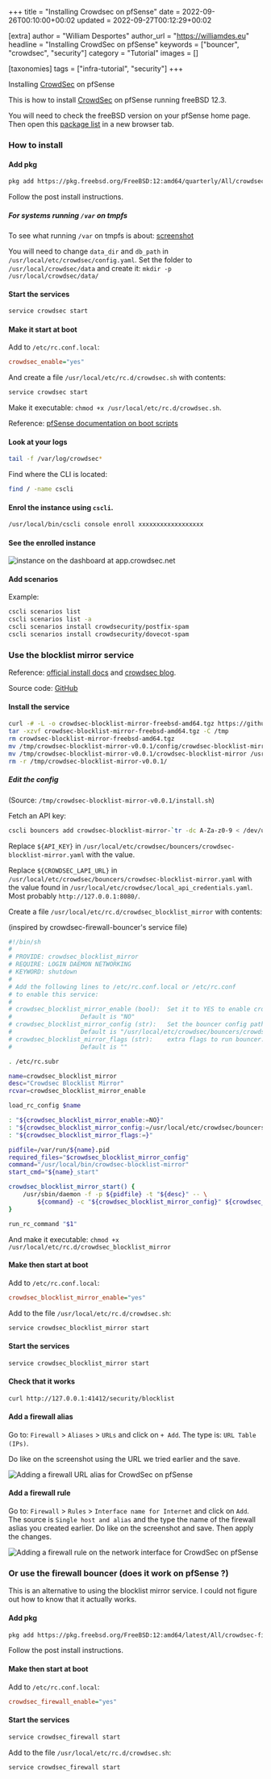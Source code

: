 +++
title = "Installing Crowdsec on pfSense"
date = 2022-09-26T00:10:00+00:02
updated = 2022-09-27T00:12:29+00:02

[extra]
author = "William Desportes"
author_url = "https://williamdes.eu"
headline = "Installing CrowdSec on pfSense"
keywords = ["bouncer", "crowdsec", "security"]
category = "Tutorial"
images = []


[taxonomies]
tags = ["infra-tutorial", "security"]
+++

Installing [CrowdSec](https://www.crowdsec.net/) on pfSense

<!-- more -->

This is how to install [CrowdSec](https://www.crowdsec.net/) on pfSense running freeBSD 12.3.

You will need to check the freeBSD version on your pfSense home page. Then open this [package list](https://pkgs.org/download/crowdsec) in a new browser tab.

### How to install

#### Add pkg

```sh
pkg add https://pkg.freebsd.org/FreeBSD:12:amd64/quarterly/All/crowdsec-1.3.4_1.pkg
```

Follow the post install instructions.

##### For systems running `/var` on tmpfs

To see what running `/var` on tmpfs is about: [screenshot](https://serverfault.com/a/832036/336084)

You will need to change `data_dir` and `db_path` in `/usr/local/etc/crowdsec/config.yaml`.
Set the folder to `/usr/local/crowdsec/data` and create it: `mkdir -p /usr/local/crowdsec/data/`

#### Start the services

```sh
service crowdsec start
```

#### Make it start at boot

Add to `/etc/rc.conf.local`:

```ini
crowdsec_enable="yes"
```

And create a file `/usr/local/etc/rc.d/crowdsec.sh` with contents:

```sh
service crowdsec start
```

Make it executable: `chmod +x /usr/local/etc/rc.d/crowdsec.sh`.

Reference: [pfSense documentation on boot scripts](https://docs.netgate.com/pfsense/en/latest/development/boot-commands.html#shell-script-option)

#### Look at your logs

```sh
tail -f /var/log/crowdsec*
```

Find where the CLI is located:

```sh
find / -name cscli
```

#### Enrol the instance using `cscli`.

```sh
/usr/local/bin/cscli console enroll xxxxxxxxxxxxxxxxxx
```

#### See the enrolled instance

![instance on the dashboard at app.crowdsec.net](../crowdsec_dashboard_pfsense_instance.jpg "instance on the dashboard at app.crowdsec.net")

#### Add scenarios

Example:
```sh
cscli scenarios list
cscli scenarios list -a
cscli scenarios install crowdsecurity/postfix-spam
cscli scenarios install crowdsecurity/dovecot-spam
```

### Use the blocklist mirror service

Reference: [official install docs](https://docs.crowdsec.net/docs/bouncers/blocklist-mirror/) and [crowdsec blog](https://www.crowdsec.net/blog/integrating-crowdsec-with-firewall-appliances).

Source code: [GitHub](https://github.com/crowdsecurity/cs-blocklist-mirror)

#### Install the service

```sh
curl -# -L -o crowdsec-blocklist-mirror-freebsd-amd64.tgz https://github.com/crowdsecurity/cs-blocklist-mirror/releases/download/v0.0.1/crowdsec-blocklist-mirror-freebsd-amd64.tgz
tar -xzvf crowdsec-blocklist-mirror-freebsd-amd64.tgz -C /tmp
rm crowdsec-blocklist-mirror-freebsd-amd64.tgz
mv /tmp/crowdsec-blocklist-mirror-v0.0.1/config/crowdsec-blocklist-mirror.yaml /usr/local/etc/crowdsec/bouncers/crowdsec-blocklist-mirror.yaml
mv /tmp/crowdsec-blocklist-mirror-v0.0.1/crowdsec-blocklist-mirror /usr/local/bin/
rm -r /tmp/crowdsec-blocklist-mirror-v0.0.1/
```

##### Edit the config

(Source: `/tmp/crowdsec-blocklist-mirror-v0.0.1/install.sh`)

Fetch an API key:

```sh
cscli bouncers add crowdsec-blocklist-mirror-`tr -dc A-Za-z0-9 < /dev/urandom | head -c 8` -o raw
```

Replace `${API_KEY}` in `/usr/local/etc/crowdsec/bouncers/crowdsec-blocklist-mirror.yaml` with the value.

Replace `${CROWDSEC_LAPI_URL}` in `/usr/local/etc/crowdsec/bouncers/crowdsec-blocklist-mirror.yaml` with the value found in `/usr/local/etc/crowdsec/local_api_credentials.yaml`. Most probably `http://127.0.0.1:8080/`.

Create a file `/usr/local/etc/rc.d/crowdsec_blocklist_mirror` with contents:

(inspired by crowdsec-firewall-bouncer's service file)

```sh
#!/bin/sh
#
# PROVIDE: crowdsec_blocklist_mirror
# REQUIRE: LOGIN DAEMON NETWORKING
# KEYWORD: shutdown
#
# Add the following lines to /etc/rc.conf.local or /etc/rc.conf
# to enable this service:
#
# crowdsec_blocklist_mirror_enable (bool):	Set it to YES to enable crowdsec block list mirror.
#					Default is "NO"
# crowdsec_blocklist_mirror_config (str):	Set the bouncer config path.
#					Default is "/usr/local/etc/crowdsec/bouncers/crowdsec-blocklist-mirror.yaml"
# crowdsec_blocklist_mirror_flags (str):	extra flags to run bouncer.
#					Default is ""

. /etc/rc.subr

name=crowdsec_blocklist_mirror
desc="Crowdsec Blocklist Mirror"
rcvar=crowdsec_blocklist_mirror_enable

load_rc_config $name

: "${crowdsec_blocklist_mirror_enable:=NO}"
: "${crowdsec_blocklist_mirror_config:=/usr/local/etc/crowdsec/bouncers/crowdsec-blocklist-mirror.yaml}"
: "${crowdsec_blocklist_mirror_flags:=}"

pidfile=/var/run/${name}.pid
required_files="$crowdsec_blocklist_mirror_config"
command="/usr/local/bin/crowdsec-blocklist-mirror"
start_cmd="${name}_start"

crowdsec_blocklist_mirror_start() {
    /usr/sbin/daemon -f -p ${pidfile} -t "${desc}" -- \
        ${command} -c "${crowdsec_blocklist_mirror_config}" ${crowdsec_blocklist_mirror_flags}
}

run_rc_command "$1"
```

And make it executable: `chmod +x /usr/local/etc/rc.d/crowdsec_blocklist_mirror`

#### Make then start at boot

Add to `/etc/rc.conf.local`:

```ini
crowdsec_blocklist_mirror_enable="yes"
```

Add to the file `/usr/local/etc/rc.d/crowdsec.sh`:

```sh
service crowdsec_blocklist_mirror start
```

#### Start the services

```sh
service crowdsec_blocklist_mirror start
```

#### Check that it works

```sh
curl http://127.0.0.1:41412/security/blocklist
```

#### Add a firewall alias

Go to: `Firewall` > `Aliases` > `URLs` and click on `+ Add`.
The type is: `URL Table (IPs)`.

Do like on the screenshot using the URL we tried earlier and the save.

![Adding a firewall URL alias for CrowdSec on pfSense](../crowdsec_pfsense_add_url_alias.jpg "Adding a firewall URL alias for CrowdSec on pfSense")

#### Add a firewall rule

Go to: `Firewall` > `Rules` > `Interface name for Internet` and click on `Add`.
The source is `Single host and alias` and the type the name of the firewall aslias you created earlier.
Do like on the screenshot and save. Then apply the changes.

![Adding a firewall rule on the network interface for CrowdSec on pfSense](../crowdsec_pfsense_add_firewall_rule.jpg "Adding a firewall rule on the network interface for CrowdSec on pfSense")

### Or use the firewall bouncer (does it work on pfSense ?)

This is an alternative to using the blocklist mirror service.
I could not figure out how to know that it actually works.

#### Add pkg

```sh
pkg add https://pkg.freebsd.org/FreeBSD:12:amd64/latest/All/crowdsec-firewall-bouncer-0.0.23.r2_4.pkg
```

Follow the post install instructions.


#### Make then start at boot

Add to `/etc/rc.conf.local`:

```ini
crowdsec_firewall_enable="yes"
```

#### Start the services

```sh
service crowdsec_firewall start
```

Add to the file `/usr/local/etc/rc.d/crowdsec.sh`:

```sh
service crowdsec_firewall start
```
